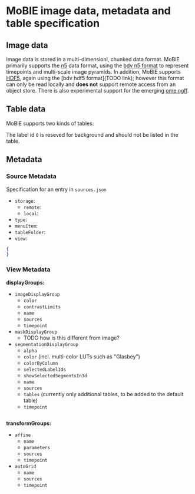 # MoBIE image data, metadata and table specification

## Image data

Image data is stored in a multi-dimensionl, chunked data format.
MoBIE primarily supports the [n5](https://github.com/saalfeldlab/n5) data format, using the [bdv n5 format](https://github.com/bigdataviewer/bigdataviewer-core/blob/master/BDV%20N5%20format.md) to represent timepoints and multi-scale image pyramids.
In addition, MoBIE supports [HDF5](), again using the [bdv hdf5 format](TODO link); however this format can only be read locally and **does not** support remote access from an object store.
There is also experimental support for the emerging [ome ngff](https://ngff.openmicroscopy.org/latest/).

## Table data

MoBIE supports two kinds of tables:

The label id `0` is reseved for background and should not be listed in the table.

## Metadata

### Source Metadata

Specification for an entry in `sources.json`
- `storage`:
    - `remote`:
    - `local`:
- `type`:
- `menuItem`:
- `tableFolder`:
- `view`:

```json
{
}
```

### View Metadata

**displayGroups:**

- `imageDisplayGroup`
    - `color`
    - `contrastLimits`
    - `name`
    - `sources`
    - `timepoint`
- `maskDisplayGroup`
    - TODO how is this different from image?
- `segmentationDisplayGroup`
    - `alpha`
    - `color` (incl. multi-color LUTs such as "Glasbey")
    - `colorByColumn`
    - `selectedLabelIds`
    - `showSelectedSegmentsIn3d`
    - `name`
    - `sources`
    - `tables` (currently only additional tables, to be added to the default table)
    - `timepoint`

```json
```

**transformGroups:**

- `affine`
    - `name`
    - `parameters`
    - `sources`
    - `timepoint`
- `autoGrid`
    - `name`
    - `sources`
    - `timepoint`

```json
```
